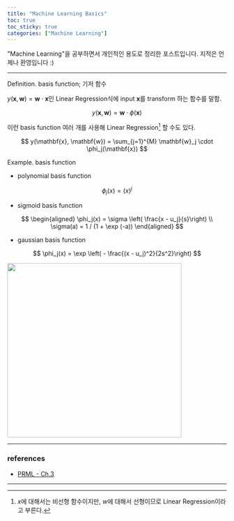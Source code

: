 ```yaml
---
title: "Machine Learning Basics"
toc: true
toc_sticky: true
categories: ["Machine Learning"]
---
```




"Machine Learning"을 공부하면서 개인적인 용도로 정리한 포스트입니다. 지적은 언제나 환영입니다 :)


<hr/>

<span class="statement-title">Definition.</span> basis function; 기저 함수<br>

$y(\mathbf{x}, \mathbf{w}) = \mathbf{w} \cdot \mathbf{x}$인 Linear Regression식에 input $\mathbf{x}$를 transform 하는 함수를 말함.

$$
y(\mathbf{x}, \mathbf{w}) = \mathbf{w} \cdot \phi(\mathbf{x})
$$

이런 basis function 여러 개를 사용해 Linear Regression[^1] 할 수도 있다.

$$
y(\mathbf{x}, \mathbf{w}) = \sum_{j=1}^{M} \mathbf{w}_j \cdot \phi_j(\mathbf{x})
$$

<span class="statement-title">Example.</span> basis function<br>

- polynomial basis function

$$
\phi_j(x) = (x)^j
$$

- sigmoid basis function

$$
\begin{aligned}
\phi_j(x) = \sigma \left( \frac{x - u_j}{s}\right) \\
\sigma(a) = 1 / (1 + \exp (-a))
\end{aligned}
$$

- gaussian basis function

$$
\phi_j(x) = \exp \left( - \frac{(x - u_j)^2}{2s^2}\right)
$$

<div class="img-wrapper">
  <img src="{{ "/images/computer-science/machine-learning/basis-function.png" | relative_url }}" width="400px">
</div>

<hr/>

### references

- [PRML - Ch.3](http://norman3.github.io/prml/docs/chapter03/1)

<hr/>

[^1]: $x$에 대해서는 비선형 함수이지만, $w$에 대해서 선형이므로 Linear Regression이라고 부른다.
